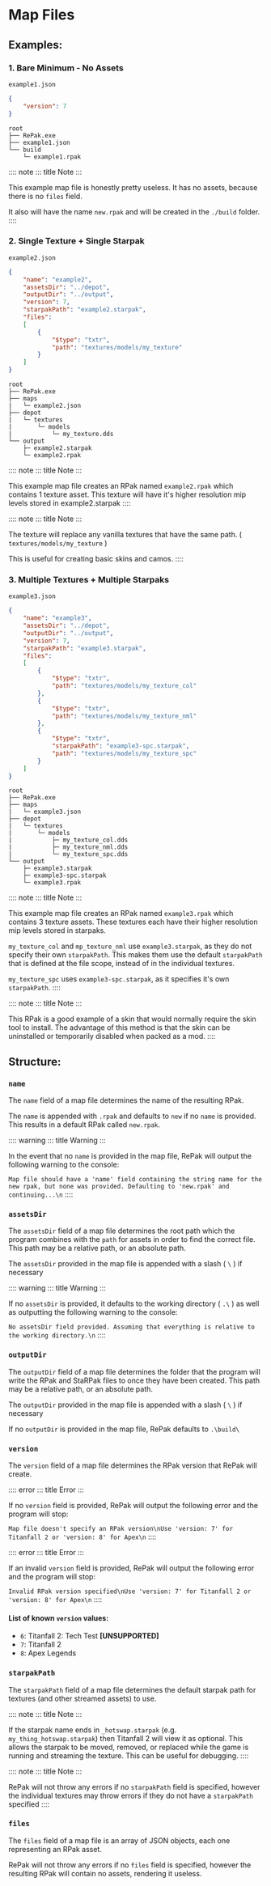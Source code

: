 # Map Files

## Examples:

### 1. Bare Minimum - No Assets

`example1.json`

``` json
{
    "version": 7
}
```

``` text
root
├── RePak.exe
├── example1.json
└── build
    └─ example1.rpak
```

:::: note
::: title
Note
:::

This example map file is honestly pretty useless. It has no assets,
because there is no `files` field.

It also will have the name `new.rpak` and will be created in the
`./build` folder.
::::

### 2. Single Texture + Single Starpak

`example2.json`

``` json
{
    "name": "example2",
    "assetsDir": "../depot",
    "outputDir": "../output",
    "version": 7,
    "starpakPath": "example2.starpak",
    "files":
    [
        {
            "$type": "txtr",
            "path": "textures/models/my_texture"
        }
    ]
}
```

``` text
root
├── RePak.exe
├── maps
|   └─ example2.json
├── depot
|   └─ textures
|       └─ models
|           └─ my_texture.dds
└── output
    ├─ example2.starpak
    └─ example2.rpak
```

:::: note
::: title
Note
:::

This example map file creates an RPak named `example2.rpak` which
contains 1 texture asset. This texture will have it\'s higher resolution
mip levels stored in example2.starpak
::::

:::: note
::: title
Note
:::

The texture will replace any vanilla textures that have the same path. (
`textures/models/my_texture` )

This is useful for creating basic skins and camos.
::::

### 3. Multiple Textures + Multiple Starpaks

`example3.json`

``` json
{
    "name": "example3",
    "assetsDir": "../depot",
    "outputDir": "../output",
    "version": 7,
    "starpakPath": "example3.starpak",
    "files":
    [
        {
            "$type": "txtr",
            "path": "textures/models/my_texture_col"
        },
        {
            "$type": "txtr",
            "path": "textures/models/my_texture_nml"
        },
        {
            "$type": "txtr",
            "starpakPath": "example3-spc.starpak",
            "path": "textures/models/my_texture_spc"
        }
    ]
}
```

``` text
root
├── RePak.exe
├── maps
|   └─ example3.json
├── depot
|   └─ textures
|       └─ models
|           ├─ my_texture_col.dds
|           ├─ my_texture_nml.dds
|           └─ my_texture_spc.dds
└── output
    ├─ example3.starpak
    ├─ example3-spc.starpak
    └─ example3.rpak
```

:::: note
::: title
Note
:::

This example map file creates an RPak named `example3.rpak` which
contains 3 texture assets. These textures each have their higher
resolution mip levels stored in starpaks.

`my_texture_col` and `mp_texture_nml` use `example3.starpak`, as they do
not specify their own `starpakPath`. This makes them use the default
`starpakPath` that is defined at the file scope, instead of in the
individual textures.

`my_texture_spc` uses `example3-spc.starpak`, as it specifies it\'s own
`starpakPath`.
::::

:::: note
::: title
Note
:::

This RPak is a good example of a skin that would normally require the
skin tool to install. The advantage of this method is that the skin can
be uninstalled or temporarily disabled when packed as a mod.
::::

## Structure:

### `name`

The `name` field of a map file determines the name of the resulting
RPak.

The `name` is appended with `.rpak` and defaults to `new` if no `name`
is provided. This results in a default RPak called `new.rpak`.

:::: warning
::: title
Warning
:::

In the event that no `name` is provided in the map file, RePak will
output the following warning to the console:

`Map file should have a 'name' field containing the string name for the new rpak, but none was provided. Defaulting to 'new.rpak' and continuing...\n`
::::

### `assetsDir`

The `assetsDir` field of a map file determines the root path which the
program combines with the `path` for assets in order to find the correct
file. This path may be a relative path, or an absolute path.

The `assetsDir` provided in the map file is appended with a slash ( `\`
) if necessary

:::: warning
::: title
Warning
:::

If no `assetsDir` is provided, it defaults to the working directory (
`.\` ) as well as outputting the following warning to the console:

`No assetsDir field provided. Assuming that everything is relative to the working directory.\n`
::::

### `outputDir`

The `outputDir` field of a map file determines the folder that the
program will write the RPak and StaRPak files to once they have been
created. This path may be a relative path, or an absolute path.

The `outputDir` provided in the map file is appended with a slash ( `\`
) if necessary

If no `outputDir` is provided in the map file, RePak defaults to
`.\build\`

### `version`

The `version` field of a map file determines the RPak version that RePak
will create.

:::: error
::: title
Error
:::

If no `version` field is provided, RePak will output the following error
and the program will stop:

`Map file doesn't specify an RPak version\nUse 'version: 7' for Titanfall 2 or 'version: 8' for Apex\n`
::::

:::: error
::: title
Error
:::

If an invalid `version` field is provided, RePak will output the
following error and the program will stop:

`Invalid RPak version specified\nUse 'version: 7' for Titanfall 2 or 'version: 8' for Apex\n`
::::

#### List of known `version` values:

-   `6`: Titanfall 2: Tech Test **\[UNSUPPORTED\]**
-   `7`: Titanfall 2
-   `8`: Apex Legends

### `starpakPath`

The `starpakPath` field of a map file determines the default starpak
path for textures (and other streamed assets) to use.

:::: note
::: title
Note
:::

If the starpak name ends in `_hotswap.starpak` (e.g.
`my_thing_hotswap.starpak`) then Titanfall 2 will view it as optional.
This allows the starpak to be moved, removed, or replaced while the game
is running and streaming the texture. This can be useful for debugging.
::::

:::: note
::: title
Note
:::

RePak will not throw any errors if no `starpakPath` field is specified,
however the individual textures may throw errors if they do not have a
`starpakPath` specified
::::

### `files`

The `files` field of a map file is an array of JSON objects, each one
representing an RPak asset.

RePak will not throw any errors if no `files` field is specified,
however the resulting RPak will contain no assets, rendering it useless.
